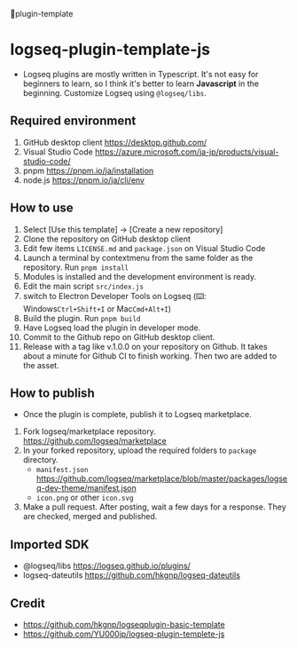 🚩plugin-template

# logseq-plugin-template-js
 - Logseq plugins are mostly written in Typescript. It's not easy for beginners to learn, so I think it's better to learn **Javascript** in the beginning. Customize Logseq using `@logseq/libs`.

## Required environment
1. GitHub desktop client https://desktop.github.com/
1. Visual Studio Code https://azure.microsoft.com/ja-jp/products/visual-studio-code/
1. pnpm https://pnpm.io/ja/installation
1. node.js https://pnpm.io/ja/cli/env


## How to use
 1. Select [Use this template] → [Create a new repository]
 1. Clone the repository on GitHub desktop client
 1. Edit few items `LICENSE.md` and `package.json` on Visual Studio Code
 1. Launch a terminal by contextmenu from the same folder as the repository. Run `pnpm install`
 1. Modules is installed and the development environment is ready.
 1. Edit the main script `src/index.js`
 1. switch to Electron Developer Tools on Logseq (⌨️: Windows`Ctrl+Shift+I` or Mac`Cmd+Alt+I`)
 1. Build the plugin. Run `pnpm build`
 1. Have Logseq load the plugin in developer mode.
 1. Commit to the Github repo on GitHub desktop client.
 1. Release with a tag like v.1.0.0 on your repository on Github. It takes about a minute for Github CI to finish working. Then two are added to the asset.

## How to publish
 - Once the plugin is complete, publish it to Logseq marketplace.
 1. Fork logseq/marketplace repository. https://github.com/logseq/marketplace
 1. In your forked repository, upload the required folders to `package` directory. 
    - `manifest.json` https://github.com/logseq/marketplace/blob/master/packages/logseq-dev-theme/manifest.json
    - `icon.png` or other `icon.svg`
 1. Make a pull request. After posting, wait a few days for a response. They are checked, merged and published.

## Imported SDK
 - @logseq/libs https://logseq.github.io/plugins/
 - logseq-dateutils https://github.com/hkgnp/logseq-dateutils

## Credit
 - https://github.com/hkgnp/logseqplugin-basic-template
 - https://github.com/YU000jp/logseq-plugin-templete-js
